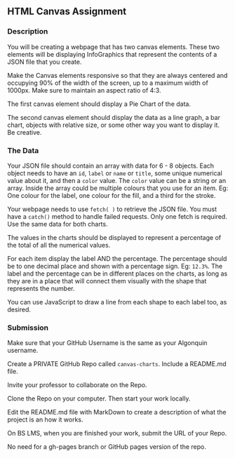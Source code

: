 ## HTML Canvas Assignment

### Description

You will be creating a webpage that has two canvas elements. These two elements will be displaying InfoGraphics that represent the contents of a JSON file that you create.

Make the Canvas elements responsive so that they are always centered and occupying 90% of the width of the screen, up to a maximum width of 1000px. Make sure to maintain an aspect ratio of 4:3.

The first canvas element should display a Pie Chart of the data.

The second canvas element should display the data as a line graph, a bar chart, objects with relative size, or some other way you want to display it. Be creative.

### The Data

Your JSON file should contain an array with data for 6 - 8 objects. Each object needs to have an `id`, `label` or `name` or `title`, some unique numerical value about it, and then a `color` value. The `color` value can be a string or an array. Inside the array could be multiple colours that you use for an item. Eg: One colour for the label, one colour for the fill, and a third for the stroke.

Your webpage needs to use `fetch( )` to retrieve the JSON file. You must have a `catch()` method to handle failed requests. Only one fetch is required. Use the same data for both charts.

The values in the charts should be displayed to represent a percentage of the total of all the numerical values. 

For each item display the label AND the percentage. The percentage should be to one decimal place and shown with a percentage sign. Eg: `12.3%`. The label and the percentage can be in different places on the charts, as long as they are in a place that will connect them visually with the shape that represents the number.

You can use JavaScript to draw a line from each shape to each label too, as desired.

### Submission

Make sure that your GitHub Username is the same as your Algonquin username.

Create a PRIVATE GitHub Repo called `canvas-charts`. Include a README.md file.

Invite your professor to collaborate on the Repo.

Clone the Repo on your computer. Then start your work locally.

Edit the README.md file with MarkDown to create a description of what the project is an how it works.

On BS LMS, when you are finished your work, submit the URL of your Repo.

No need for a gh-pages branch or GitHub pages version of the repo.
